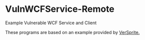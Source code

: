 # VulnWCFService-Remote
Example Vulnerable WCF Service and Client

These programs are based on an example provided by [VerSprite.](https://github.com/VerSprite/research/tree/master/projects/wcf/VulnWCFService)
